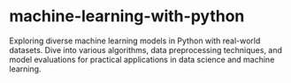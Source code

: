 # machine-learning-with-python
Exploring diverse machine learning models in Python with real-world datasets. Dive into various algorithms, data preprocessing techniques, and model evaluations for practical applications in data science and machine learning.
